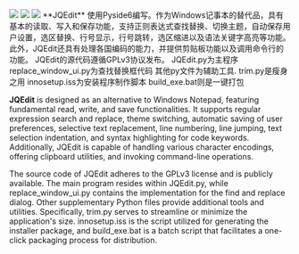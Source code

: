<img src="http://pic.yupoo.com/python-niejieqiang/55d34387/f76dcb98.png">
<img src="http://pic.yupoo.com/python-niejieqiang/c2ddf713/318e6a85.png">
<img src="http://pic.yupoo.com/python-niejieqiang/bbb4ec0a/7bcfaa88.png">
**JQEdit**
 使用Pyside6编写。作为Windows记事本的替代品，具有基本的读取、写入和保存功能，支持正则表达式查找替换、切换主题，自动保存用户设置，选区替换、行号显示，行号跳转，选区缩进以及语法关键字高亮等功能。此外，JQEdit还具有处理各国编码的能力，并提供剪贴板功能以及调用命令行的功能。
JQEdit的源代码遵循GPLv3协议发布。 
JQEdit.py为主程序
replace_window_ui.py为查找替换框代码
其他py文件为辅助工具.
trim.py是瘦身之用
innosetup.iss为安装程序制作脚本
build_exe.bat则是一键打包

 **JQEdit** 
is designed as an alternative to Windows Notepad, featuring fundamental read, write, and save functionalities. It supports regular expression search and replace, theme switching, automatic saving of user preferences, selective text replacement, line numbering, line jumping, text selection indentation, and syntax highlighting for code keywords. Additionally, JQEdit is capable of handling various character encodings, offering clipboard utilities, and invoking command-line operations.

The source code of JQEdit adheres to the GPLv3 license and is publicly available. The main program resides within JQEdit.py, while replace_window_ui.py contains the implementation for the find and replace dialog. Other supplementary Python files provide additional tools and utilities. Specifically, trim.py serves to streamline or minimize the application's size. innosetup.iss is the script utilized for generating the installer package, and build_exe.bat is a batch script that facilitates a one-click packaging process for distribution.